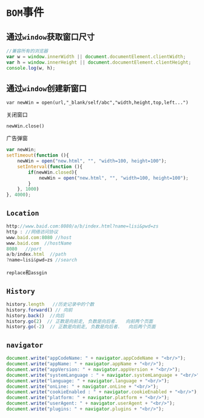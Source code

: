 # `BOM`事件

## 通过`window`获取窗口尺寸

```javascript
//兼容所有的浏览器
var w = window.innerWidth || document.documentElement.clientWidth;
var h = window.innerHeight || document.documentElement.clientHeight;
console.log(w, h);
```

## 通过`window`创建新窗口

`var newWin = open(url,"_blank/self/abc","width,height,top,left...")`

关闭窗口

`newWin.close()`

广告弹窗

```javascript
var newWin;
setTimeout(function (){
    newWin = open("new.html", "", "width=100, height=100");
    setInterval(function (){
        if(newWin.closed){
            newWin = open("new.html", "", "width=100, height=100");
        }
    }, 1000)
}, 4000);
```

## `Location`

```JavaScript
http://www.baid.com:8080/a/b/index.html?name=lisi&pwd=zs
http : //网络访问协议
www.baid.com:8080 //host
www.baid.com  //hostName
8080   //port
a/b/index.html  //path
?name=lisi&pwd=zs //search
```

`replace`和`assgin`

## `History`

```javascript
history.length   //历史记录中的个数
history.forward() // 向前
history.back()  //向后
history.go(2)  // 正数是向前走, 负数是向后者.   向前两个页面
history.go(-2)  // 正数是向前走, 负数是向后者.   向后两个页面
```

## `navigator`

```javascript
document.write("appCodeName: " + navigator.appCodeName + "<br/>");
document.write("appName: " + navigator.appName + "<br/>");
document.write("appVersion: " + navigator.appVersion + "<br/>");
document.write("systemLanguage : " + navigator.systemLanguage + "<br/>");
document.write("language: " + navigator.language + "<br/>");
document.write("onLine: " + navigator.onLine + "<br/>");
document.write("cookieEnabled : " + navigator.cookieEnabled + "<br/>");
document.write("platform: " + navigator.platform + "<br/>");
document.write("userAgent: " + navigator.userAgent + "<br/>");
document.write("plugins: " + navigator.plugins + "<br/>");
```
